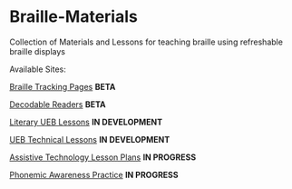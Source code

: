 # Braille-Materials
Collection of Materials and Lessons for teaching braille using refreshable braille displays

Available Sites: 

[Braille Tracking Pages](https://hunsakerconsulting.github.io/Braille-Materials/BrailleTracking) **BETA**

[Decodable Readers](https://hunsakerconsulting.github.io/Braille-Materials/DecodableReaders) **BETA**

[Literary UEB Lessons](https://hunsakerconsulting.github.io/Braille-Materials/LessonPlans-Braille/UEB-Literary) **IN DEVELOPMENT**

[UEB Technical Lessons](https://hunsakerconsulting.github.io/Braille-Materials/LessonPlans-Braille/UEB-Technical) **IN DEVELOPMENT**

[Assistive Technology Lesson Plans](https://hunsakerconsulting.github.io/Braille-Materials/LessonPlans-Technology) **IN PROGRESS**

[Phonemic Awareness Practice](https://hunsakerconsulting.github.io/Braille-Materials/PhonemicAwareness/book-1.html) **IN PROGRESS**




